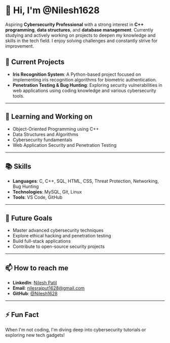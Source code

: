 <!-- - 👋 Hi, I’m @Nilesh1628
- 👀 I’m interested in ...
- 🌱 I’m currently learning ...
- 💞️ I’m looking to collaborate on ...
- 📫 How to reach me ...
- 😄 Pronouns: ...
- ⚡ Fun fact: ...
  -->

# 👋 Hi, I'm @Nilesh1628

Aspiring **Cybersecurity Professional** with a strong interest in **C++ programming**, **data structures**, and **database management**. Currently studying and actively working on projects to deepen my knowledge and skills in the tech field. I enjoy solving challenges and constantly strive for improvement.


## 🔭 Current Projects
- **Iris Recognition System**: A Python-based project focused on implementing iris recognition algorithms for biometric authentication.
- **Penetration Testing & Bug Hunting**: Exploring security vulnerabilities in web applications using coding knowledge and various cybersecurity tools.

---

## 🌱 Learning and Working on
- Object-Oriented Programming using C++
- Data Structures and Algorithms
- Cybersecurity fundamentals
- Web Application Security and Penetration Testing

---

## 📚 Skills
- **Languages**: C, C++, SQL, HTML, CSS, Threat Protection, Networking, Bug Hunting
- **Technologies**: MySQL, Git, Linux
- **Tools**: VS Code, GitHub

---

## 🚀 Future Goals
- Master advanced cybersecurity techniques
- Explore ethical hacking and penetration testing
- Build full-stack applications
- Contribute to open-source security projects

---

## 📫 How to reach me
- **LinkedIn**: [Nilesh Patil](https://www.linkedin.com/in/nilesh-patil-9827952a8?utm_source=share&utm_campaign=share_via&utm_content=profile&utm_medium=android_app)
- **Email**: [nilesrajput1628@gmail.com](nilesrajput1628@gmail.com)
- **GitHub**: [@Nilesh1628](https://github.com/nilesh1628)

---

## ⚡ Fun Fact
When I'm not coding, I'm diving deep into cybersecurity tutorials or exploring new tech gadgets!



<!---
Nilesh1628/Nilesh1628 is a ✨ special ✨ repository because its `README.md` (this file) appears on your GitHub profile.
You can click the Preview link to take a look at your changes.
--->
